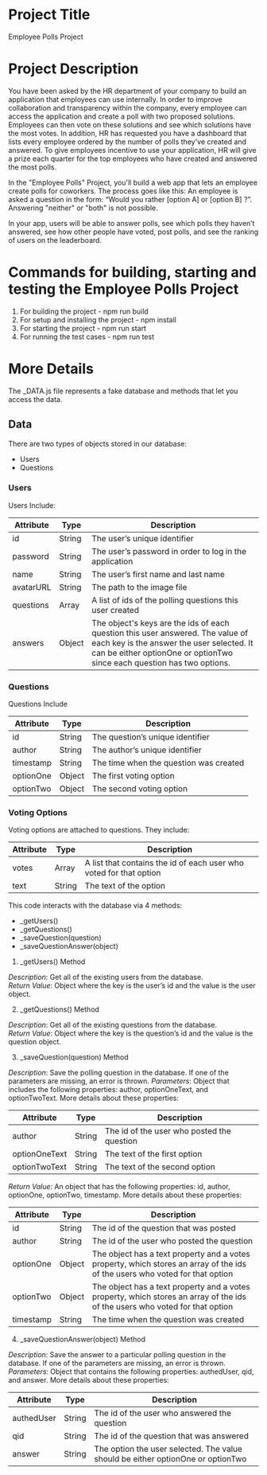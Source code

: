 # Project Title 
Employee Polls Project

# Project Description
You have been asked by the HR department of your company to build an application that employees can use internally. In order to improve collaboration and transparency within the company, every employee can access the application and create a poll with two proposed solutions. Employees can then vote on these solutions and see which solutions have the most votes. In addition, HR has requested you have a dashboard that lists every employee ordered by the number of polls they've created and answered. To give employees incentive to use your application, HR will give a prize each quarter for the top employees who have created and answered the most polls.

In the "Employee Polls" Project, you'll build a web app that lets an employee create polls for coworkers. The process goes like this: An employee is asked a question in the form: “Would you rather [option A] or [option B] ?”. Answering "neither" or "both" is not possible.

In your app, users will be able to answer polls, see which polls they haven’t answered, see how other people have voted, post polls, and see the ranking of users on the leaderboard.

# Commands for building, starting and testing the Employee Polls Project
1. For building the project - npm run build
2. For setup and installing the project - npm install
3. For starting the project - npm run start
4. For running the test cases - npm run test

# More Details

The _DATA.js file represents a fake database and methods that let you access the data. 

## Data

There are two types of objects stored in our database:

* Users
* Questions

### Users

Users Include:

| Attribute    | Type             | Description
|--------------|------------------|---------------------------------------------
| id           | String           | The user’s unique identifier
| password     | String           | The user’s password in order to log in the application
| name         | String           | The user’s first name and last name
| avatarURL    | String           | The path to the image file
| questions    | Array            | A list of ids of the polling questions this user created
| answers      | Object           | The object's keys are the ids of each question this user answered. The value of each key is the answer the user selected. It can be either optionOne or optionTwo since each question has two options.

### Questions

Questions Include

| Attribute | Type   | Description
|-----------|--------|-----------------------------------
| id        | String | The question’s unique identifier 
| author    | String | The author’s unique identifier
| timestamp | String | The time when the question was created
| optionOne | Object | The first voting option
| optionTwo | Object | The second voting option

### Voting Options

Voting options are attached to questions. They include: 

| Attribute | Type  | Description
|-----------|--------|-------------------
| votes     | Array  | A list that contains the id of each user who voted for that option
| text      | String | The text of the option

This code interacts with the database via 4 methods:

* _getUsers()
* _getQuestions()
* _saveQuestion(question)
* _saveQuestionAnswer(object)

1) _getUsers() Method

*Description*: Get all of the existing users from the database.  
*Return Value*: Object where the key is the user’s id and the value is the user object.

2) _getQuestions() Method

*Description*: Get all of the existing questions from the database.  
*Return Value*: Object where the key is the question’s id and the value is the question object.

3) _saveQuestion(question) Method

*Description*: Save the polling question in the database. If one of the parameters are missing, an error is thrown.
*Parameters*:  Object that includes the following properties: author, optionOneText, and optionTwoText. More details about these properties:

| Attribute     | Type   | Description 
|---------------|--------|--------------------------------
| author        | String | The id of the user who posted the question
| optionOneText | String | The text of the first option
| optionTwoText | String | The text of the second option

*Return Value*:  An object that has the following properties: id, author, optionOne, optionTwo, timestamp. More details about these properties:

| Attribute | Type   | Description 
|-----------|--------|---------------------------------------
| id        | String | The id of the question that was posted
| author    | String | The id of the user who posted the question
| optionOne | Object | The object has a text property and a votes property, which stores an array of the ids of the users who voted for that option
| optionTwo | Object | The object has a text property and a votes property, which stores an array of the ids of the users who voted for that option
|timestamp  | String | The time when the question was created

4) _saveQuestionAnswer(object) Method

*Description*: Save the answer to a particular polling question in the database. If one of the parameters are missing, an error is thrown.
*Parameters*: Object that contains the following properties: authedUser, qid, and answer. More details about these properties:

| Attribute  | Type   | Description
|------------|--------|---------------------------
| authedUser | String | The id of the user who answered the question
| qid        | String | The id of the question that was answered
| answer     | String | The option the user selected. The value should be either optionOne or optionTwo
